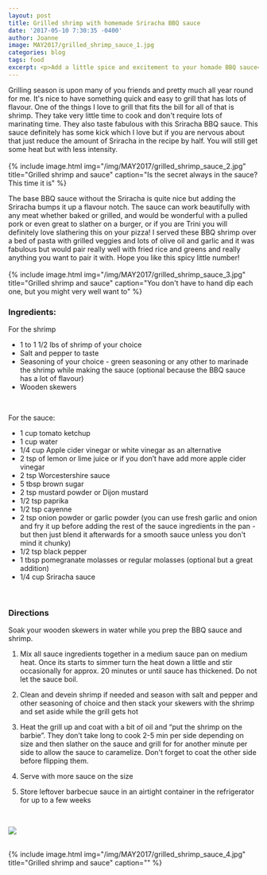 ```yaml
---
layout: post
title: Grilled shrimp with homemade Sriracha BBQ sauce
date: '2017-05-10 7:30:35 -0400'
author: Joanne
image: MAY2017/grilled_shrimp_sauce_1.jpg
categories: blog
tags: food
excerpt: <p>Add a little spice and excitement to your homade BBQ sauce</p>
---
```


Grilling season is upon many of you friends and pretty much all year round for me.  It's nice to have something quick and easy to grill that has lots of flavour. One of the things I love to grill that fits the bill for all of that is shrimp. They take very little time to cook and don't require lots of marinating time. They also taste fabulous with this Sriracha BBQ sauce. This sauce definitely has some kick which I love but if you are nervous about that just reduce the amount of Sriracha in the recipe by half. You will still get some heat but with less intensity.  
<br>
{% include image.html
            img="/img/MAY2017/grilled_shrimp_sauce_2.jpg"
            title="Grilled shrimp and sauce"
            caption="Is the secret always in the sauce? This time it is" %}

The base BBQ sauce without the Sriracha is quite nice but adding the Sriracha bumps it up a flavour notch.  The sauce can work beautifully with any meat whether baked or grilled, and would be wonderful with a pulled pork or even great to slather on a burger, or if you are Trini you will definitely love slathering this on your pizza! I served these BBQ shrimp over a bed of pasta with grilled veggies and lots of olive oil and garlic and it was fabulous but would pair really well with fried rice and greens and really anything you want to pair it with.  Hope you like this spicy little number!
<br>
<br>
{% include image.html
            img="/img/MAY2017/grilled_shrimp_sauce_3.jpg"
            title="Grilled shrimp and sauce"
            caption="You don't have to hand dip each one, but you might very well want to" %}
<br>

### Ingredients:

For the shrimp

* 1 to 1 1/2 lbs of shrimp of your choice
* Salt and pepper to taste
* Seasoning of your choice - green seasoning or any other to marinade the shrimp while making the sauce (optional because the BBQ sauce has a lot of flavour)
* Wooden skewers
<br>

For the sauce:

* 1 cup tomato ketchup
* 1 cup water
* 1/4 cup Apple cider vinegar or white vinegar as an alternative
* 2 tsp of lemon or lime juice or if you don’t have add more apple cider vinegar
* 2 tsp Worcestershire sauce
* 5 tbsp brown sugar
* 2 tsp mustard powder or Dijon mustard
* 1/2 tsp paprika
* 1/2 tsp cayenne
* 2 tsp onion powder or garlic powder  (you can use fresh garlic and onion and fry it up before adding the rest of the sauce ingredients in the pan -but then just blend it afterwards for a smooth sauce unless you don't mind it chunky)
* 1/2 tsp black pepper
* 1 tbsp pomegranate molasses or regular molasses (optional but a great addition)
* 1/4 cup Sriracha sauce
<br>

### Directions

Soak your wooden skewers in water while you prep the BBQ sauce and shrimp.

1. Mix all sauce ingredients together in a medium sauce pan on medium heat. Once its starts to simmer turn the heat down a little and stir occasionally for approx. 20 minutes or until sauce has thickened. Do not let the sauce boil.

1. Clean and devein shrimp if needed and season with salt and pepper and other seasoning of choice and then stack your skewers with the shrimp and set aside while the grill gets hot

1. Heat the grill up and coat with a bit of oil and “put the shrimp on the barbie”. They don’t take long to cook 2-5 min per side depending on size and then slather on the sauce and grill for for another minute per side to allow the sauce to caramelize. Don't forget to coat the other side before flipping them.  

1. Serve with more sauce on the size

1. Store leftover barbecue sauce in an airtight container in the refrigerator for up to a few weeks
<br>

<p class="apple__news__logo"><a href="https://apple.news/TKVtoVhGUQSuiufA4bqI-gg"><img src="{{ basesite.url }}/img/apple_news.svg" /></a></p>


<br>
{% include image.html
            img="/img/MAY2017/grilled_shrimp_sauce_4.jpg"
            title="Grilled shrimp and sauce"
            caption="" %}

